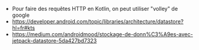 + Pour faire des requêtes HTTP en Kotlin, on peut utiliser "volley" de google
+ https://developer.android.com/topic/libraries/architecture/datastore?hl=fr#kts
+ https://medium.com/androidmood/stockage-de-donn%C3%A9es-avec-jetpack-datastore-5da427bd7323